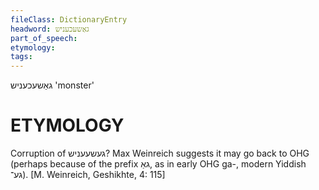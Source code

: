 ```yaml
---
fileClass: DictionaryEntry
headword: גאַשעכעניש
part_of_speech: 
etymology: 
tags: 
---
```

גאַשעכעניש
'monster'

ETYMOLOGY
===========
Corruption of געשעעניש? Max Weinreich suggests it may go back to OHG (perhaps because of the prefix גאַ, as in early OHG ga-, modern Yiddish גע־).
[M. Weinreich, Geshikhte, 4: 115]